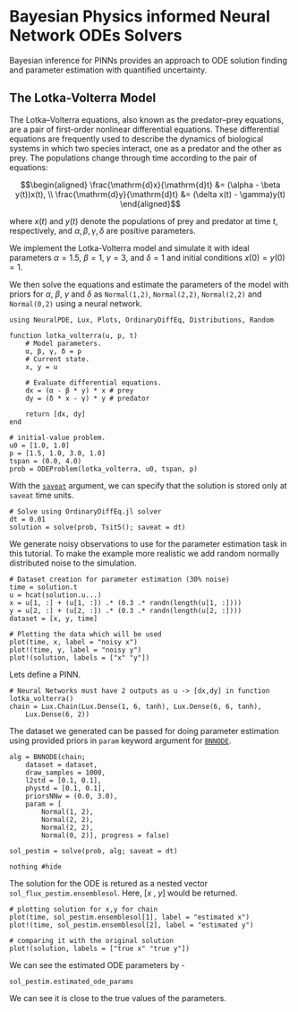 # Bayesian Physics informed Neural Network ODEs Solvers

Bayesian inference for PINNs provides an approach to ODE solution finding and parameter estimation with quantified uncertainty.

## The Lotka-Volterra Model

The Lotka–Volterra equations, also known as the predator–prey equations, are a pair of first-order nonlinear differential equations. These differential equations are frequently used to describe the dynamics of biological systems in which two species interact, one as a predator and the other as prey. The populations change through time according to the pair of equations:

```math
\begin{aligned}
\frac{\mathrm{d}x}{\mathrm{d}t} &= (\alpha - \beta y(t))x(t), \\
\frac{\mathrm{d}y}{\mathrm{d}t} &= (\delta x(t) - \gamma)y(t)
\end{aligned}
```

where $x(t)$ and $y(t)$ denote the populations of prey and predator at time $t$, respectively, and $\alpha, \beta, \gamma, \delta$ are positive parameters.

We implement the Lotka-Volterra model and simulate it with ideal parameters $\alpha = 1.5$, $\beta = 1$, $\gamma = 3$, and $\delta = 1$ and initial conditions $x(0) = y(0) = 1$.

We then solve the equations and estimate the parameters of the model with priors for $\alpha$, $\beta$, $\gamma$ and $\delta$ as  `Normal(1,2)`, `Normal(2,2)`, `Normal(2,2)` and `Normal(0,2)` using a neural network.

```@example bpinn
using NeuralPDE, Lux, Plots, OrdinaryDiffEq, Distributions, Random

function lotka_volterra(u, p, t)
    # Model parameters.
    α, β, γ, δ = p
    # Current state.
    x, y = u

    # Evaluate differential equations.
    dx = (α - β * y) * x # prey
    dy = (δ * x - γ) * y # predator

    return [dx, dy]
end

# initial-value problem.
u0 = [1.0, 1.0]
p = [1.5, 1.0, 3.0, 1.0]
tspan = (0.0, 4.0)
prob = ODEProblem(lotka_volterra, u0, tspan, p)
```

With the [`saveat`](https://docs.sciml.ai/DiffEqDocs/stable/basics/common_solver_opts/) argument, we can specify that the solution is stored only at `saveat` time units.

```@example bpinn
# Solve using OrdinaryDiffEq.jl solver
dt = 0.01
solution = solve(prob, Tsit5(); saveat = dt)
```

We generate noisy observations to use for the parameter estimation task in this tutorial. To make the example more realistic we add random normally distributed noise to the simulation.

```@example bpinn
# Dataset creation for parameter estimation (30% noise)
time = solution.t
u = hcat(solution.u...)
x = u[1, :] + (u[1, :]) .* (0.3 .* randn(length(u[1, :])))
y = u[2, :] + (u[2, :]) .* (0.3 .* randn(length(u[2, :])))
dataset = [x, y, time]

# Plotting the data which will be used
plot(time, x, label = "noisy x")
plot!(time, y, label = "noisy y")
plot!(solution, labels = ["x" "y"])
```

Lets define a PINN.

```@example bpinn
# Neural Networks must have 2 outputs as u -> [dx,dy] in function lotka_volterra()
chain = Lux.Chain(Lux.Dense(1, 6, tanh), Lux.Dense(6, 6, tanh),
    Lux.Dense(6, 2))
```

The dataset we generated can be passed for doing parameter estimation using provided priors in `param` keyword argument for [`BNNODE`](@ref).

```@example bpinn
alg = BNNODE(chain;
    dataset = dataset,
    draw_samples = 1000,
    l2std = [0.1, 0.1],
    phystd = [0.1, 0.1],
    priorsNNw = (0.0, 3.0),
    param = [
        Normal(1, 2),
        Normal(2, 2),
        Normal(2, 2),
        Normal(0, 2)], progress = false)

sol_pestim = solve(prob, alg; saveat = dt)

nothing #hide
```

The solution for the ODE is retured as a nested vector `sol_flux_pestim.ensemblesol`. Here, [$x$ , $y$] would be returned.

```@example bpinn
# plotting solution for x,y for chain
plot(time, sol_pestim.ensemblesol[1], label = "estimated x")
plot!(time, sol_pestim.ensemblesol[2], label = "estimated y")

# comparing it with the original solution
plot!(solution, labels = ["true x" "true y"])
```

We can see the estimated ODE parameters by -

```@example bpinn
sol_pestim.estimated_ode_params
```

We can see it is close to the true values of the parameters.
